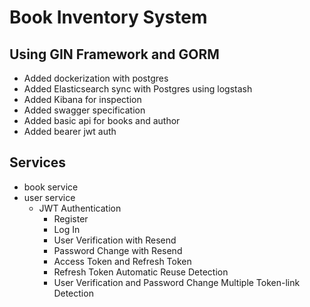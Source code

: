 # Book Inventory System 
## Using GIN Framework and GORM
- Added dockerization with postgres
- Added Elasticsearch sync with Postgres using logstash
- Added Kibana for inspection
- Added swagger specification
- Added basic api for books and author
- Added bearer jwt auth
## Services
- book service
- user service
  - JWT Authentication
    - Register
    - Log In
    - User Verification with Resend
    - Password Change with Resend
    - Access Token and Refresh Token
    - Refresh Token Automatic Reuse Detection
    - User Verification and Password Change Multiple Token-link Detection

    
